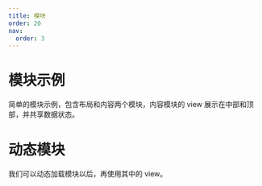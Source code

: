 ```yaml
---
title: 模块
order: 20
nav:
  order: 3
---
```


# 模块示例

简单的模块示例，包含布局和内容两个模块，内容模块的 view 展示在中部和顶部，并共享数据状态。

<code src="../../src/modular-basic"></code>

# 动态模块

我们可以动态加载模块以后，再使用其中的 view。

<code src="../../src/modular-dynamic"></code>
